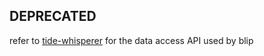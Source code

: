 ## DEPRECATED 

refer to [tide-whisperer](https://github.com/tidepool-org/tide-whisperer) for the data access API used by blip
